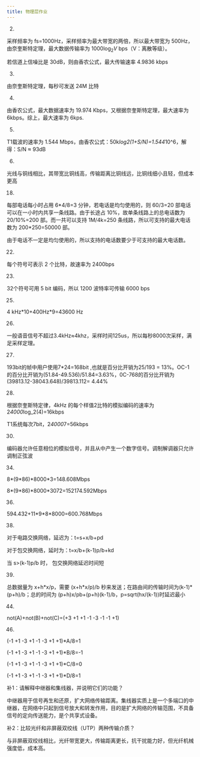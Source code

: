 ```yaml
---
title: 物理层作业
---
```


<!--more-->
<!-- more -->

2. 

采样频率为 fs=1000Hz，采样频率为最大带宽的两倍，所以最大带宽为 500Hz，由奈奎斯特定理，最大数据传输率为 $1000\log_2 V$ bps（V：离散等级）。

若信道上信噪比是 30dB，则由香农公式，最大传输速率 4.9836 kbps

3. 

由奈奎斯特定理，每秒可发送 24M 比特

4.

由香农公式，最大数据速率为 19.974 Kbps，又根据奈奎斯特定理，最大速率为 6kbps。综上，最大速率为 6kps.

5. 

T1载波的速率为 1.544 Mbps，由香农公式：50k*log2(1+S/N)=1.544*10^6，解得：S/N ≈ 93dB

6.

光线与铜线相比，其带宽比铜线高，传输距离比铜线远，比铜线细小且轻，但成本更高

18.

每部电话每小时占用 6*4/8=3 分钟，若电话是均匀使用的，则 60/3=20 部电话可以在一小时内共享一条线路。由于长途占 10%，故单条线路上的总电话数为 20/10%=200 部。而一共可以支持 1M/4k=250 条线路，所以可支持的最大电话数为 200\*250=50000 部。

由于电话不一定是均匀使用的，所以支持的电话数要少于可支持的最大电话数。

22.

每个符号可表示 2 个比特，故速率为 2400bps

23.

32个符号可用 5 bit 编码，所以 1200 波特率可传输 6000 bps

25.

4 kHz*10+400Hz\*9=43600 Hz

26.

一般语音信号不超过3.4kHz≈4khz，采样时间125us，所以每秒8000次采样，满足采样定理。

27.

193bit的帧中用户使用7*24=168bit ,也就是百分比开销为25/193 = 13%。OC-1 的百分比开销为(51.84-49.536)/51.84=3.63%，0C-768的百分比开销为(39813.12-38043.648)/39813.112= 4.44%

28.

根据奈奎斯特定律，4kHz 的每个样值2比特的模拟编码的速率为 2*4000*log_2(4)=16kbps

T1系统每次7bit，2*4000*7=56kbps

30.

编码器允许任意相位的模拟信号，并且从中产生一个数字信号。调制解调器只允许调制正弦波

34.

8*(9\*86)\*8000\*3=148.608Mbps

8*(9\*86)\*8000\*3072=152174.592Mbps

36.

594.432+11*9\*8\*8000=600.768Mbps

38.

对于电路交换网络，延迟为：t=s+x/b+pd

对于包交换网络，延时为：t=x/b+(k-1)p/b+kd

当 s>(k-1)p/b 时， 包交换网络延迟时间短

39.

总数据量为 x+h\*x/p，需要 (x+h\*x/p)/b 秒来发送；在路由间的传输时间为(k-1)\*(p+h)/b；总的时间为 (p+h)x/pb+(p+h)(k-1)/b，p=sqrt(hx/(k-1))时延迟最小

44.

not(A)+not(B)+not(C)=(+3 +1 +1 -1 -3 -1 -1 +1)

46.

(-1 +1 -3 +1 -1 -3 +1 +1)*A/8=1

(-1 +1 -3 +1 -1 -3 +1 +1)*B/8=-1

(-1 +1 -3 +1 -1 -3 +1 +1)*C/8=0

(-1 +1 -3 +1 -1 -3 +1 +1)*D/8=1

补1：请解释中继器和集线器，并说明它们的功能？

中继器用于信号再生和还原，扩大网络传输距离。集线器实质上是一个多端口的中继器，在网络中只起到信号放大和转发作用，目的是扩大网络的传输范围，不具备信号的定向传送能力，是个共享式设备。



补2：比较光纤和非屏蔽双绞线（UTP）两种传输介质？

与非屏蔽双绞线相比，光纤带宽更大，传输距离更长，抗干扰能力好，但光纤机械强度低，成本高。